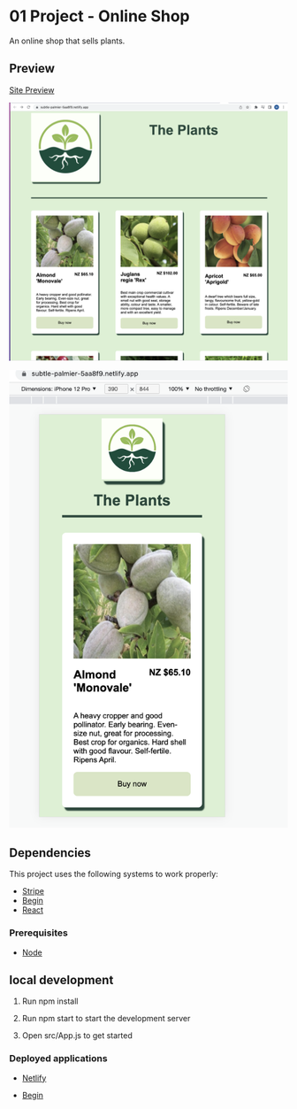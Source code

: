 # 01 Project - Online Shop

An online shop that sells plants.

## Preview
[Site Preview](https://subtle-palmier-5aa8f9.netlify.app/)


![Screenshot of online shop](Screenshotso.png)

![Screenshot of mob online shop](Screenshotmob.png)

## Dependencies

This project uses the following systems to work properly:

* [Stripe](https://stripe.com/nz)
* [Begin](https://begin.com/)
* [React](https://reactjs.org/)



### Prerequisites

- [Node](https://nodejs.org/en/)


## local development

1. Run npm install

2. Run npm start to start the development server
 
3. Open src/App.js to get started

### Deployed applications

* [Netlify](https://subtle-palmier-5aa8f9.netlify.app/)

* [Begin](https://begin.com/apps/gr6ea76epy4j66)

